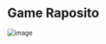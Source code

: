 # Game Raposito
![image](https://github.com/beatrizveloso/game-raposito/assets/156534028/a50958f8-eae1-4d81-a25d-cf8ac933f005)

